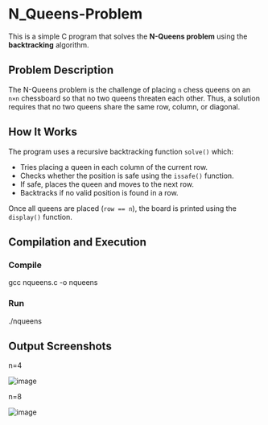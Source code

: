 # N_Queens-Problem

This is a simple C program that solves the **N-Queens problem** using the **backtracking** algorithm.

##  Problem Description
The N-Queens problem is the challenge of placing `n` chess queens on an `n×n` chessboard so that no two queens threaten each other. Thus, a solution requires that no two queens share the same row, column, or diagonal.

## How It Works
The program uses a recursive backtracking function `solve()` which:
- Tries placing a queen in each column of the current row.
- Checks whether the position is safe using the `issafe()` function.
- If safe, places the queen and moves to the next row.
- Backtracks if no valid position is found in a row.

Once all queens are placed (`row == n`), the board is printed using the `display()` function.

## Compilation and Execution

### Compile

gcc nqueens.c -o nqueens

### Run
  ./nqueens

## Output Screenshots
n=4

![image](https://github.com/user-attachments/assets/71517af7-5fd0-4615-9bf6-fa257b89d3d2)

n=8

 ![image](https://github.com/user-attachments/assets/3519220b-6c2a-42af-bf93-7ab6b678dbf4)
